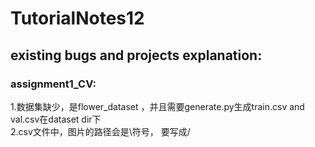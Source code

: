 # TutorialNotes12
## existing bugs and projects explanation:
### assignment1_CV:
1.数据集缺少，是flower_dataset ，并且需要generate.py生成train.csv and val.csv在dataset dir下        
2.csv文件中，图片的路径会是\符号， 要写成/
